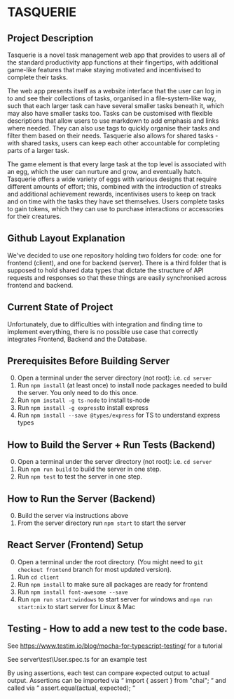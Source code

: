 # TASQUERIE

## Project Description
Tasquerie is a novel task management web app that provides to users all of the standard productivity app functions at their fingertips, with additional game-like features that make staying motivated and incentivised to complete their tasks.

The web app presents itself as a website interface that the user can log in to and see their collections of tasks, organised in a file-system-like way, such that each larger task can have several smaller tasks beneath it, which may also have smaller tasks too. Tasks can be customised with flexible descriptions that allow users to use markdown to add emphasis and links where needed. They can also use tags to quickly organise their tasks and filter them based on their needs. Tasquerie also allows for shared tasks - with shared tasks, users can keep each other accountable for completing parts of a larger task.

The game element is that every large task at the top level is associated with an egg, which the user can nurture and grow, and eventually hatch. Tasquerie offers a wide variety of eggs with various designs that require different amounts of effort; this, combined with the introduction of streaks and additional achievement rewards, incentivises users to keep on track and on time with the tasks they have set themselves. Users complete tasks to gain tokens, which they can use to purchase interactions or accessories for their creatures.

## Github Layout Explanation
We've decided to use one repository holding two folders for code: one for frontend (client), and one for backend (server). There is a third folder that is supposed to hold shared data types that dictate the structure of API requests and responses so that these things are easily synchronised across frontend and backend.

## Current State of Project
Unfortunately, due to difficulties with integration and finding time to implement everything, there is no possible use case that correctly integrates Frontend, Backend and the Database.

## Prerequisites Before Building Server
0. Open a terminal under the server directory (not root): i.e. `cd server`
1. Run `npm install` (at least once) to install node packages needed to build the server. You only need to do this once.
2. Run `npm install -g ts-node` to install ts-node
3. Run `npm install -g express`to install express
4. Run `npm install --save @types/express` for TS to understand express types

## How to Build the Server + Run Tests (Backend)
0. Open a terminal under the server directory (not root): i.e. `cd server`
1. Run `npm run build` to build the server in one step.
2. Run `npm test` to test the server in one step.

## How to Run the Server (Backend)
0. Build the server via instructions above
1. From the server directory run `npm start` to start the server

## React Server (Frontend) Setup
0. Open a terminal under the root directory. (You might need to `git checkout frontend` branch for most updated version).
1. Run `cd client`
1. Run `npm install` to make sure all packages are ready for frontend
3. Run `npm install font-awesome --save`
3. Run `npm run start:windows` to start server for windows and `npm run start:nix` to start server for Linux & Mac

## Testing - How to add a new test to the code base.
See https://www.testim.io/blog/mocha-for-typescript-testing/ for a tutorial

See server\test\User.spec.ts for an example test

By using assertions, each test can compare expected output to actual output.
Assertions can be imported via “  import { assert } from "chai";  “ and called via “  assert.equal(actual, expected);  “
